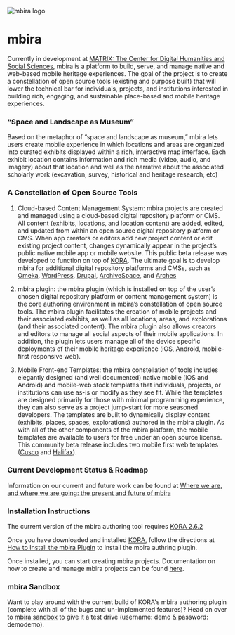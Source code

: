 ![mbira logo](http://mbira.matrix.msu.edu/wp-content/uploads/2015/03/Mbira_Logo_Horizontal.png "mbira logo")

mbira
=====

Currently in development at [MATRIX: The Center for Digital Humanities and Social Sciences](http://matrix.msu.edu), mbira is a platform to build, serve, and manage native and web-based mobile heritage experiences. The goal of the project is to create a constellation of open source tools (existing and purpose built) that will lower the technical bar for individuals, projects, and institutions interested in building rich, engaging, and sustainable place-based and mobile heritage experiences.  

### “Space and Landscape as Museum”

Based on the metaphor of “space and landscape as museum,” mbira lets users create mobile experience in which locations and areas are organized into curated exhibits displayed within a rich, interactive map interface. Each exhibit location contains information and rich media (video, audio, and imagery) about that location and well as the narrative about the associated scholarly work (excavation, survey, historical and heritage research, etc)

### A Constellation of Open Source Tools

1. Cloud-based Content Management System: mbira projects are created and managed using a cloud-based digital repository platform or CMS. All content (exhibits, locations, and location content) are added, edited, and updated from within an open source digital repository platform or CMS. When app creators or editors add new project content or edit existing project content, changes dynamically appear in the project’s public native mobile app or mobile website.  This public beta release was developed to function on top of [KORA](http://kora.matrix.msu.edu).  The ultimate goal is to develop mbira for additional digital repository platforms and CMSs, such as [Omeka](http://www.omeka.org), [WordPress](http://wordpress.org), [Drupal](http://drupal.org), [ArchiveSpace](http://archivespace.org), and [Arches](http://archesproject.org)

2. mbira plugin: the mbira plugin (which is installed on top of the user’s chosen digital repository platform or content management system) is the core authoring environment in mbira’s constellation of open source tools. The mbira plugin facilitates the creation of mobile projects and their associated exhibits, as well as all locations, areas, and explorations (and their associated content).  The mbira plugin also allows creators and editors to manage all social aspects of their mobile applications. In addition, the plugin lets users manage all of the device specific deployments of their mobile heritage experience (iOS, Android, mobile-first responsive web).

3. Mobile Front-end Templates: the mbira constellation of tools includes elegantly designed (and well documented) native mobile (iOS and Android) and mobile-web stock templates that individuals, projects, or institutions can use as-is or modify as they see fit. While the templates are designed primarily for those with minimal programming experience, they can also serve as a project jump-start for more seasoned developers. The templates are built to dynamically display content (exhibits, places, spaces, explorations) authored in the mbira plugin. As with all of the other components of the mbira platform, the mobile templates are available to users for free under an open source license. This community beta release includes two mobile first web templates ([Cusco](https://github.com/matrix-msu/mbira-cusco-template) and [Halifax](https://github.com/matrix-msu/mbira-halifax-template)).
 
### Current Development Status & Roadmap

Information on our current and future work can be found at [Where we are, and where we are going: the present and future of mbira](http://mbira.matrix.msu.edu/where-we-are-and-where-we-are-going/)

### Installation Instructions

The current version of the mbira authoring tool requires [KORA 2.6.2](https://github.com/matrix-msu/kora)

Once you have downloaded and installed [KORA](http://kora.marix.msu.edu), follow the directions at [How to Install the mbira Plugin](https://github.com/matrix-msu/mbira-plugin/wiki/How-to-install-the-Mbira-plugin) to install the mbira authring plugin.

Once installed, you can start creating mbira projects.  Documentation on how to create and manage mbira projects can be found [here](https://github.com/matrix-msu/mbira-plugin/wiki).

### mbira Sandbox

Want to play around with the current build of KORA's mbira authoring plugin (complete with all of the bugs and un-implemented features)?  Head on over to [mbira sandbox](http://mbira.matrix.msu.edu/try) to give it a test drive (username: demo & password: demodemo).
